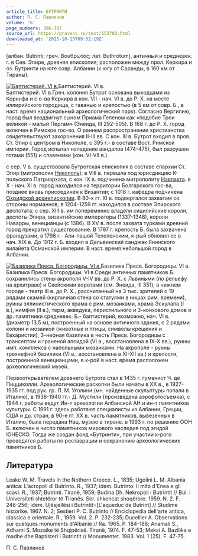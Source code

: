 ```yaml
---
article_title: БУТРИНТИ
author: П. С. Павлинов
volume: '6'
page_numbers: 396-397
source_url: https://pravenc.ru/text/153703.html
downloaded_at: '2025-10-13T09:52:19Z'
---
```


[албан. Butrinti; греч. Βουθρωτός; лат. Buthrotum], античный и средневек. г. в Сев. Эпире, древняя епископия; расположен между прол. Керкира и оз. Бутринти на юге совр. Албании (к югу от Саранды, в 160 км от Тираны).

[![Баптистерий. VI в.](https://pravenc.ru/data/200/461/1234/i200.jpg "Кликните для увеличения картинки")](https://pravenc.ru/data/200/461/1234/i400.jpg)Баптистерий. VI в.  
Баптистерий. VI в.Греч. колония Бутрот основана выходцами из Коринфа и с о-ва Керкира в кон. VII - нач. VI в. до Р. Х. на месте иллирийского городища, с гаванью и крепостью (в 5 км от совр. Б., в наст. время национальный археологический парк). Согласно Вергилию, город был воздвигнут сыном Приама Геленом как «подобие Трои великой - малый Пергам» (Энеида, III 292-505). В 168 г. до Р. Х. город включен в Римское гос-во. О раннем распространении христианства свидетельствуют захоронения II-III вв. С кон. III в. Бутрот входил в пров. Ст. Эпир с центром в Никополе, с 395 г.- в составе Вост. Римской империи. Город испытал нападение вандалов (474-475), был разрушен готами (551) и славянами (кон. VI-VII в.).

с сер. V в. существовала Бутротская епископия в составе епархии Ст. Эпир (митрополия [Никополь](https://pravenc.ru/text/Никополь.html)); в VIII в. перешла под юрисдикцию К-польского Патриархата, с кон. IX в. подчинена митрополиту [Навпакта](https://pravenc.ru/text/Навпакта.html). в X - нач. XI в. город находился на территории Болгарского гос-ва, позднее вновь присоединен к Византии; с 1018 г. кафедра подчинена [Охридской архиепископии](<https://pravenc.ru/text/Охридская архиепископия.html>). В 80-х гг. XI в. подвергался захватам со стороны норманнов; в 1204-1259 гг. находился в составе Эпирского деспотата; с сер. XIII в. им попеременно владели сицилийские короли, деспоты Эпира, византийские императоры (1337-1348), короли Наварры, венецианцы (с 1386). В XV в. после захвата турками древний город прекратил существование. В 1797 г. крепость Б. была захвачена французами, в 1798 г.- Али-пашой Тепеленским, к-рый обновил ее в нач. XIX в. До 1912 г. Б. входил в Дельвинский санджак Янинского вилайета Османской империи. В наст. время небольшой город в Албании.

[![Базилика Пресв. Богородицы. VI в.](https://pravenc.ru/data/284/461/1234/i200.jpg "Кликните для увеличения картинки")](https://pravenc.ru/data/284/461/1234/i400.jpg)Базилика Пресв. Богородицы. VI в.  
Базилика Пресв. Богородицы. VI в.Среди античных памятников Б. сохранились стены акрополя V-IV вв. до Р. Х. с Львиными (по рельефу на архитраве) и Скейскими воротами (см. Энеида, III 351), в нижнем городе - театр III в. до Р. Х., рассчитанный на 3 тыс. зрителей с 19 рядами скамей (кирпичная стена со статуями в нишах рим. времени), руины эллинистического храма с рим. мозаиками, храма Эскулапа (I в.), нимфея (II в.), терм, акведука, перистильного и 3-конхового домов и др. памятники средневек. Б.- баптистерий, возможно, нач. VI в. (диаметр 13,5 м), построенный на основе античного здания, с 2 рядами колонн и мозаикой (животные и птицы, символы крещения и Евхаристии), 3-нефная базилика в честь Пресв. Богородицы с трансептом и граненой апсидой (VI в., восстановлена в IX-X вв.), руины имп. комплекса с напольными мозаиками. На акрополе - руины трехнефной базилики (VI в., восстановлена в XI-XII вв.) и крепости, построенной венецианцами, в к-рой в наст. время расположен археологический музей.

Первооткрывателем древнего Бутрота стал в 1435 г. гуманист Ч. де Пицциколли. Археологические раскопки были начаты в XX в., в 1927-1935 гг. под рук. гр. Л. М. Уголини (мн. найденные скульптуры попали в Италию), в 1938-1940 гг.- Д. Мустили (произведена аэрофотосъемка), с 1944 г. работы ведут Ин-т археологии Албанской АН и ин-т памятников культуры. С 1991 г. здесь работают специалисты из Албании, Греции, США и др. стран, в 90-е гг. XX в. часть памятников, вывезенных в Италию, была передана Нац. музею в тиране. в 1993 г. по решению ООН Б. включен в число памятников мирового наследия под эгидой ЮНЕСКО. Тогда же создан фонд «Бутринти», при участии к-рого проводятся работы по реставрации и сохранению археологических памятников Б.

## Литература

Leake W. M. Travels in the Nothern Greece. L., 1835; Ugolini L. M. Albania antica: L'acropoli di Butrinto. R., 1937; idem. Butrinto: Il mito d'Enea e gli scavi. R., 1937; Butrinti. Tiranë, 1959; Budina Dh. Nekropoli i Butrintit // Bul. i Universiteti shtetëror të Tiranës. Ser. shkencat shoqërore. 1959. N. 2. F. 246-256; idem. Ujësjellësi i Butrintit=[L'aqueduc de Butrint] // Studime historike. 1967. N. 2; Sestieri P. C. Butrinto // Enciclopedia dell'arte antica, classica e orientale. R., 1959. Vol. 2. P. 232-235; Ducellier A. Observations sur quelques monuments d'Albanie // Ra. 1965. P. 184-188; Anamali S., Adhami S. Mozaike të Shqipërisë. Tiranë, 1974. F. 47-53; Meksi A. Bazilika e madhe dhe Baptisteri i Butrintit // Monumentet. 1983. Vol. 1 (25). F. 47-75.

П. С. Павлинов
